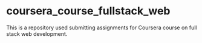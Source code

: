 # coursera_course_fullstack_web
This is a repository used submitting assignments for Coursera course on full stack web development.
